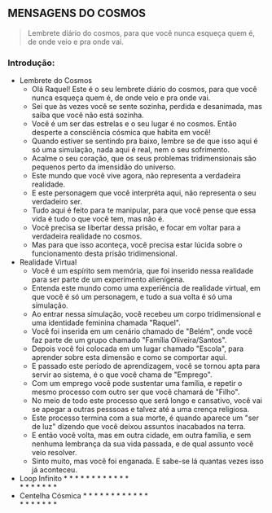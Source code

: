 ## MENSAGENS DO COSMOS
> Lembrete diário do cosmos, para que você nunca esqueça quem é, de onde veio e pra onde vai.

### Introdução:
+ Lembrete do Cosmos
  * Olá Raquel! Este é o seu lembrete diário do cosmos, para que você nunca esqueça quem é, de onde veio e pra onde vai.
  * Sei que às vezes você se sente sozinha, perdida e desanimada, mas saiba que você não está sozinha.
  * Você é um ser das estrelas e o seu lugar é no cosmos. Então desperte a consciência cósmica que habita em você!
  * Quando estiver se sentindo pra baixo, lembre se de que isso aqui é só uma simulação, nada aqui é real, nem o seu sofrimento.
  * Acalme o seu coração, que os seus problemas tridimensionais são pequenos perto da imensidão do universo.
  * Este mundo que você vive agora, não representa a verdadeira realidade.
  * E este personagem que você interpréta aqui, não representa o seu verdadeiro ser.
  * Tudo aqui é feito para te manipular, para que você pense que essa vida é tudo o que você tem, mas não é.
  * Você precisa se libertar dessa prisão, e focar em voltar para a verdadeira realidade no cosmos.
  * Mas para que isso aconteça, você precisa estar lúcida sobre o funcionamento desta prisão tridimensional.
+ Realidade Virtual
  * Você é um espírito sem memória, que foi inserido nessa realidade para ser parte de um experimento alienígena.
  * Entenda este mundo como uma experiência de realidade virtual, em que você é só um personagem, e tudo a sua volta é só uma simulação.
  * Ao entrar nessa simulação, você recebeu um corpo tridimensional e uma identidade feminina chamada "Raquel".
  * Você foi inserida em um cenário chamado de "Belém", onde você faz parte de um grupo chamado "Família Oliveira/Santos".
  * Depois você foi colocada em um lugar chamado "Escola", para aprender sobre esta dimensão e como se comportar aqui.
  * E passado este período de aprendizagem, você se tornou apta para servir ao sistema, é o que você chama de "Emprego".
  * Com um emprego você pode sustentar uma família, e repetir o mesmo processo com outro ser que você chamará de "Filho".
  * No meio de todo este processo que será longo e cansativo, você vai se apegar a outras pesssoas e talvez até a uma crença religiosa.
  * Este processo termina com a sua morte, é quando aparece um "ser de luz" dizendo que você deixou assuntos inacabados na terra.
  * E então você volta, mas em outra cidade, em outra família, e sem nenhuma lembrança da sua vida passada, e de qual assunto você veio resolver.
  * Sinto muito, mas você foi enganada. E sabe-se lá quantas vezes isso já aconteceu.
+ Loop Infinito
  * 
  * 
  * 
  * 
  * 
  * 
  * 
  * 
  * 
  * 
  * 
  *  
  * 
  * 
  * 
  * 
  * 
  * 
  * 
+ Centelha Cósmica
  * 
  * 
  * 
  * 
  * 
  * 
  * 
  * 
  * 
  * 
  * 
  *  
  * 
  * 
  * 
  * 
  * 
  * 
  * 
